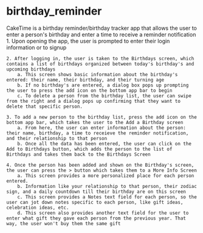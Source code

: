 # birthday_reminder

CakeTime is a birthday reminder/birthday tracker app that allows the user to enter a person's birthday and enter a time to receive a reminder notification
    1. Upon opening the app, the user is prompted to enter their login information or to signup

    2. After logging in, the user is taken to the Birthdays screen, which contains a list of birthdays organized between today's birthday's and upcoming birthdays
        a. This screen shows basic information about the birthday's entered: their name, their birthday, and their turning age
        b. If no birthday's are entered, a dialog box pops up prompting the user to press the add icon on the bottom app bar to begin
        c. To delete a person from the birthday list, the user can swipe from the right and a dialog pops up confirming that they want to delete that specific person.

    3. To add a new person to the birthday list, press the add icon on the bottom app bar, which takes the user to the Add a Birthday screen
        a. From here, the user can enter information about the person: their name, birthday, a time to receieve the reminder notification, and their relationship to that person
        b. Once all the data has been entered, the user can click on the Add to Birthdays button, which adds the person to the list of Birthdays and takes them back to the Birthdays Screen

    4. Once the person has been added and shown on the Birthday's screen, the user can press the > button which takes them to a More Info Screen
        a. This screen provides a more personalized place for each person entered.
        b. Information like your relationship to that person, their zodiac sign, and a daily countdown till their birthday are on this screen
        c. This screen provides a Notes text field for each person, so the user can jot down notes specific to each person, like gift ideas, celebration ideas, etc.
        d. This screen also provides another text field for the user to enter what gift they gave each person from the previous year. That way, the user won't buy them the same gift
